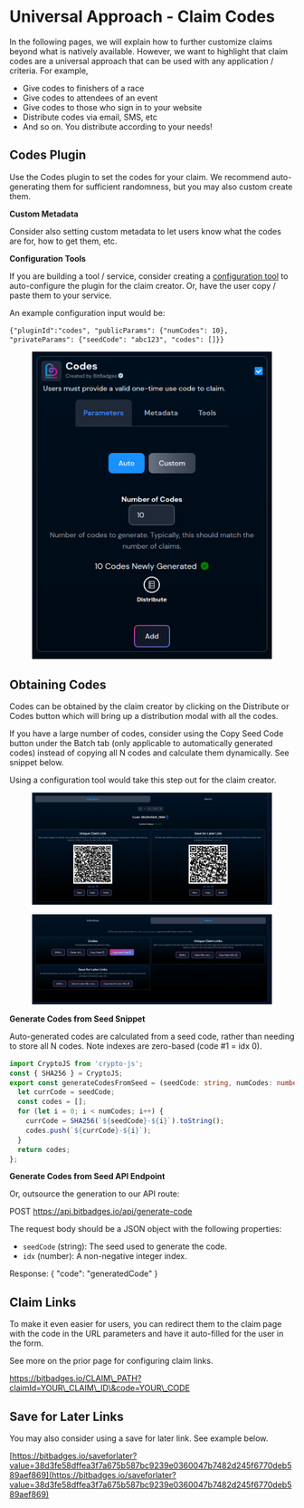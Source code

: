 # Universal Approach - Claim Codes

In the following pages, we will explain how to further customize claims beyond what is natively available. However, we want to highlight that claim codes are a universal approach that can be used with any application / criteria. For example,

* Give codes to finishers of a race
* Give codes to attendees of an event
* Give codes to those who sign in to your website
* Distribute codes via email, SMS, etc
* And so on. You distribute according to your needs!

## **Codes Plugin**

Use the Codes plugin to set the codes for your claim. We recommend auto-generating them for sufficient randomness, but you may also custom create them.

**Custom Metadata**

Consider also setting custom metadata to let users know what the codes are for, how to get them, etc.

**Configuration Tools**

If you are building a tool / service, consider creating a [configuration tool](plugins/configuration-tools.md) to auto-configure the plugin for the claim creator. Or, have the user copy / paste them to your service.

An example configuration input would be:

```
{"pluginId":"codes", "publicParams": {"numCodes": 10}, "privateParams": {"seedCode": "abc123", "codes": []}}
```

<figure><img src="../../.gitbook/assets/image (9) (1).png" alt=""><figcaption></figcaption></figure>

## **Obtaining Codes**

Codes can be obtained by the claim creator by clicking on the Distribute or Codes button which will bring up a distribution modal with all the codes.

If you have a large number of codes, consider using the Copy Seed Code button under the Batch tab (only applicable to automatically generated codes) instead of copying all N codes and calculate them dynamically. See snippet below.

Using a configuration tool would take this step out for the claim creator.

<figure><img src="../../.gitbook/assets/image (2) (1) (1) (1) (1).png" alt=""><figcaption></figcaption></figure>

<figure><img src="../../.gitbook/assets/image (1) (1) (1) (1) (1) (1) (1) (1) (1).png" alt=""><figcaption></figcaption></figure>

**Generate Codes from Seed Snippet**

Auto-generated codes are calculated from a seed code, rather than needing to store all N codes. Note indexes are zero-based (code #1 = idx 0).

```typescript
import CryptoJS from 'crypto-js';
const { SHA256 } = CryptoJS;
export const generateCodesFromSeed = (seedCode: string, numCodes: number): string[] => {
  let currCode = seedCode;
  const codes = [];
  for (let i = 0; i < numCodes; i++) {
    currCode = SHA256(`${seedCode}-${i}`).toString();
    codes.push(`${currCode}-${i}`);
  }
  return codes;
};
```

**Generate Codes from Seed API Endpoint**

Or, outsource the generation to our API route:

POST https://api.bitbadges.io/api/generate-code

The request body should be a JSON object with the following properties:

* `seedCode` (string): The seed used to generate the code.
* `idx` (number): A non-negative integer index.

Response: { "code": "generatedCode" }

## **Claim Links**

To make it even easier for users, you can redirect them to the claim page with the code in the URL parameters and have it auto-filled for the user in the form.

See more on the prior page for configuring claim links.

https://bitbadges.io/CLAIM\_PATH?claimId=YOUR\_CLAIM\_ID\&code=YOUR\_CODE

## **Save for Later Links**

You may also consider using a save for later link. See example below.

[https://bitbadges.io/saveforlater?value=38d3fe58dffea3f7a675b587bc9239e0360047b7482d245f6770deb589aef869](https://bitbadges.io/saveforlater?value=38d3fe58dffea3f7a675b587bc9239e0360047b7482d245f6770deb589aef869)
